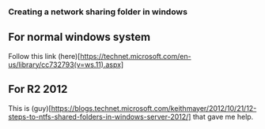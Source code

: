 ### Creating a network sharing folder in windows

## For normal windows system
Follow this link (here)[https://technet.microsoft.com/en-us/library/cc732793(v=ws.11).aspx]

## For R2 2012
This is (guy)[https://blogs.technet.microsoft.com/keithmayer/2012/10/21/12-steps-to-ntfs-shared-folders-in-windows-server-2012/] that gave me help.
